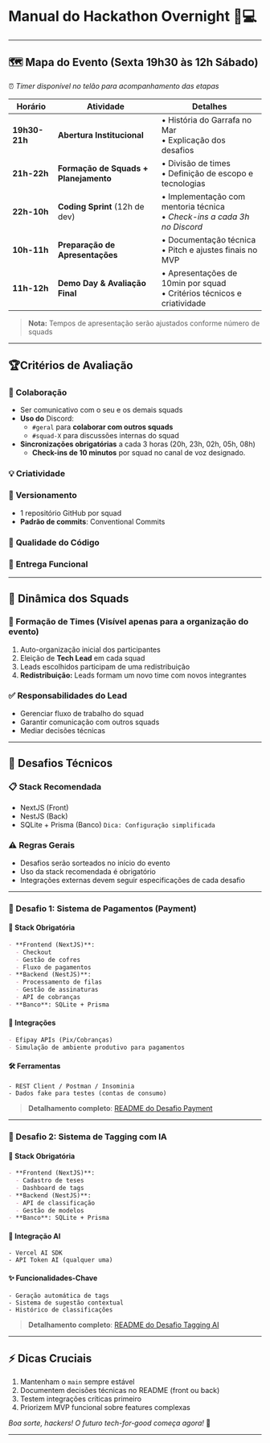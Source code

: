 # Manual do Hackathon Overnight 🌙💻

---

## 🗺️ Mapa do Evento (Sexta 19h30 às 12h Sábado)

⏰ *Timer disponível no telão para acompanhamento das etapas*

| Horário        | Atividade                           | Detalhes                                                                 |
|----------------|-------------------------------------|--------------------------------------------------------------------------|
| **19h30-21h**  | **Abertura Institucional**          | • História do Garrafa no Mar<br>• Explicação dos desafios                |
| **21h-22h**    | **Formação de Squads + Planejamento** | • Divisão de times<br>• Definição de escopo e tecnologias               |
| **22h-10h**    | **Coding Sprint** (12h de dev)      | • Implementação com mentoria técnica<br>• *Check-ins a cada 3h no Discord* |
| **10h-11h**    | **Preparação de Apresentações**     | • Documentação técnica<br>• Pitch e ajustes finais no MVP               |
| **11h-12h**    | **Demo Day & Avaliação Final**      | • Apresentações de 10min por squad<br>• Critérios técnicos e criatividade |


> **Nota:** Tempos de apresentação serão ajustados conforme número de squads

---

## 🏆Critérios de Avaliação

### 🤝 Colaboração

* Ser comunicativo com o seu e os demais squads 
* **Uso do** Discord:
  * `#geral` para **colaborar com outros squads**
  * `#squad-X` para discussões internas do squad
* **Sincronizações obrigatórias** a cada 3 horas (20h, 23h, 02h, 05h, 08h)
  * **Check-ins de 10 minutos** por squad no canal de voz designado.

### 💡 **Criatividade**

### 📁 Versionamento

* 1 repositório GitHub por squad
* **Padrão de commits**: Conventional Commits

### 🧼 **Qualidade do Código**

### 🚀 **Entrega Funcional**

---

## 👥 Dinâmica dos Squads

### 🔀 Formação de Times (Visível apenas para a organização do evento)

1. Auto-organização inicial dos participantes
2. Eleição de **Tech Lead** em cada squad
3. Leads escolhidos participam de uma redistribuição
4. **Redistribuição:** Leads formam um novo time com novos integrantes 

### ✅ Responsabilidades do Lead

* Gerenciar fluxo de trabalho do squad
* Garantir comunicação com outros squads
* Mediar decisões técnicas

---

## 🎯 Desafios Técnicos

### 📋 Stack Recomendada

* NextJS (Front)
* NestJS (Back)
* SQLite + Prisma (Banco) `Dica: Configuração simplificada`

### ⚠️ Regras Gerais

* Desafios serão sorteados no início do evento
* Uso da stack recomendada é obrigatório
* Integrações externas devem seguir especificações de cada desafio

---

### 🧩 Desafio 1: Sistema de Pagamentos (Payment)

#### 📌 Stack Obrigatória

```markdown
- **Frontend (NextJS)**: 
  - Checkout
  - Gestão de cofres
  - Fluxo de pagamentos
- **Backend (NestJS)**:
  - Processamento de filas
  - Gestão de assinaturas
  - API de cobranças
- **Banco**: SQLite + Prisma
```

#### 🔗 Integrações

```markdown
- Efipay APIs (Pix/Cobranças)
- Simulação de ambiente produtivo para pagamentos
```

#### 🛠️ Ferramentas

```
- REST Client / Postman / Insominia
- Dados fake para testes (contas de consumo)
```

> **Detalhamento completo**: [README do Desafio Payment](github-link)

---

### 🧩 Desafio 2: Sistema de Tagging com IA

#### 📌 Stack Obrigatória

```markdown
- **Frontend (NextJS)**:
  - Cadastro de teses
  - Dashboard de tags
- **Backend (NestJS)**:
  - API de classificação
  - Gestão de modelos
- **Banco**: SQLite + Prisma
```

#### 🤖 Integração AI

```
- Vercel AI SDK
- API Token AI (qualquer uma)
```

#### ✨ Funcionalidades-Chave

```
- Geração automática de tags
- Sistema de sugestão contextual
- Histórico de classificações
```

> **Detalhamento completo**: [README do Desafio Tagging AI](github-link)

---

## ⚡ Dicas Cruciais

1. Mantenham o `main` sempre estável
2. Documentem decisões técnicas no README (front ou back)
3. Testem integrações críticas primeiro
4. Priorizem MVP funcional sobre features complexas

*Boa sorte, hackers! O futuro tech-for-good começa agora!* 🚀

---
